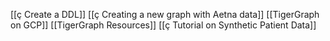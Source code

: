 [[ç Create a DDL]]
[[ç Creating a new graph with Aetna data]]
[[TigerGraph on GCP]]
[[TigerGraph Resources]]
[[ç Tutorial on Synthetic Patient Data]]
